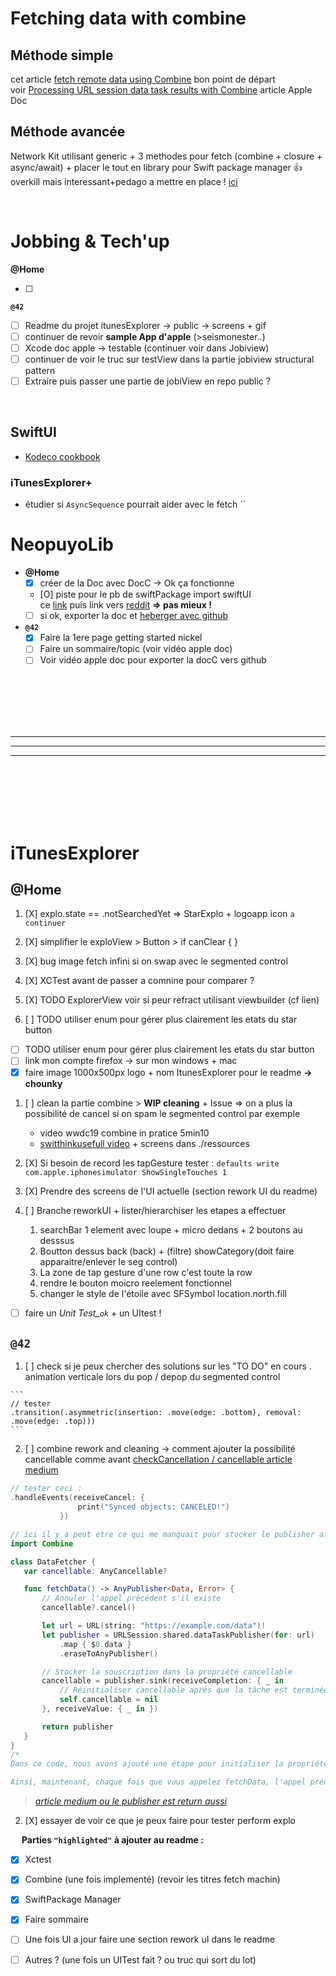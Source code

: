 # Fetching data with combine

## Méthode simple

cet article [fetch remote data using Combine](https://cedricbahirwe.hashnode.dev/fetch-remote-data-using-combine) bon point de départ  
voir [Processing URL session data task results with Combine](https://developer.apple.com/documentation/foundation/urlsession/processing_url_session_data_task_results_with_combine) article Apple Doc

## Méthode avancée

Network Kit utilisant generic + 3 methodes pour fetch (combine + closure + async/await) + placer le tout en library pour Swift package manager 👍 overkill mais interessant+pedago a mettre en place !
[ici](https://sabapathy7.medium.com/how-to-create-a-network-layer-for-your-ios-app-623f99161677)

<br/>

# **Jobbing & Tech'up**

**@Home**  

- [ ] 

**`@42`**  

- [ ] Readme du projet itunesExplorer -> public -> screens + gif
- [ ] continuer de revoir **sample App d'apple** (>seismonester..)
- [ ] Xcode doc apple -> testable (continuer voir dans Jobiview)
- [ ] continuer de voir le truc sur testView dans la partie jobiview structural pattern
- [ ] Extraire puis passer une partie de jobiView en repo public ?

<br/>

## SwiftUI

- [Kodeco cookbook](https://www.kodeco.com/books/swiftui-cookbook)

### **iTunesExplorer+**

- étudier si `AsyncSequence` pourrait aider avec le fetch
``

# **NeopuyoLib**

- **@Home**
  - [X] créer de la Doc avec DocC -> Ok ça fonctionne
  - [O] piste pour le pb de swiftPackage import swiftUI   
  ce [link](https://www.appsloveworld.com/swift/100/75/cannot-find-swiftui-or-combine-types-when-building-swift-package-for-any-ios-dev) puis link vers [reddit](https://www.reddit.com/r/SwiftUI/comments/l5mt0b/cannot_build_for_any_ios_device_arm64_as_doesnt/?rdt=44959) **=> pas mieux !**
  - [ ] si ok, exporter la doc et [heberger avec github](https://apple.github.io/swift-docc-plugin/documentation/swiftdoccplugin/publishing-to-github-pages/)
- **`@42`**
  - [X] Faire la 1ere page getting started nickel
  - [ ] Faire un sommaire/topic (voir vidéo apple doc)
  - [ ] Voir vidéo apple doc pour exporter la docC vers github

<br/>
<br/>
<br/>
<br/>
<br/>








---
---
---






<br/>
<br/>
<br/>
<br/>
<br/>





# **iTunesExplorer**

## **@Home**

  1. [X] explo.state == .notSearchedYet => StarExplo + logoapp icon `a continuer`
  2. [X] simplifier le exploView > Button > if canClear { }
  3. [X] bug image fetch infini si on swap avec le segmented control
  3. [X] XCTest avant de passer a comnine pour comparer ?

  1. [X] TODO ExplorerView voir si peur refract utilisant viewbuilder (cf lien)
  2. [ ] TODO utiliser enum pour gérer plus clairement les etats du star button

- [ ] TODO utiliser enum pour gérer plus clairement les etats du star button
- [ ] link mon compte firefox -> sur mon windows + mac
- [X] faire image 1000x500px logo + nom ItunesExplorer  pour le readme **-> chounky**
1. [ ] clean la partie combine > **WIP cleaning** + Issue => on a plus la possibilité de cancel si on spam le segmented control par exemple
    -  video wwdc19 combine in pratice 5min10  
    -  [switthinkusefull video](https://www.youtube.com/watch?v=fdxFp5vU6MQ) + screens dans ./ressources  
2. [X] Si besoin de record les tapGesture tester : `defaults write com.apple.iphonesimulator ShowSingleTouches 1`

3. [X] Prendre des screens de l'UI actuelle (section rework UI du readme)

4. [ ] Branche reworkUI + lister/hierarchiser les etapes a effectuer
	1. searchBar 1 element avec loupe + micro dedans + 2 boutons au desssus
	2. Boutton dessus back (back) + (filtre) showCategory(doit faire apparaitre/enlever le seg control)
	3. La zone de tap gesture d'une row c'est toute la row 
	4. rendre le bouton moicro reelement fonctionnel
	5. changer le style de l'étoile avec SFSymbol location.north.fill

- [ ] faire un *Unit Test_`ok`* + un UItest !



## **`@42`**

  1. [ ] check si je peux chercher des solutions sur les "TO DO" en cours
    . animation verticale lors du pop / depop du segmented control

    ```
    // tester
    .transition(.asymmetric(insertion: .move(edge: .bottom), removal: .move(edge: .top)))
    ```
  2. [ ] combine rework and cleaning -> comment ajouter la possibilité cancellable comme avant
    [checkCancellation / cancellable article medium](https://medium.com/appgrid/handling-cancellation-in-combine-swift-with-example-1bc3ec42a163)


 
 ```swift
 // tester ceci :
 .handleEvents(receiveCancel: {
                print("Synced objects: CANCELED!")
            })
 ```

 ```swift
 // ici il y a peut etre ce qui me manquait pour stocker le publisher afin de l'annuler
 import Combine

class DataFetcher {
    var cancellable: AnyCancellable?

    func fetchData() -> AnyPublisher<Data, Error> {
        // Annuler l'appel précédent s'il existe
        cancellable?.cancel()

        let url = URL(string: "https://example.com/data")!
        let publisher = URLSession.shared.dataTaskPublisher(for: url)
            .map { $0.data }
            .eraseToAnyPublisher()

        // Stocker la souscription dans la propriété cancellable
        cancellable = publisher.sink(receiveCompletion: { _ in
            // Réinitialiser cancellable après que la tâche est terminée (complétée ou échouée)
            self.cancellable = nil
        }, receiveValue: { _ in })

        return publisher
    }
}
/*
Dans ce code, nous avons ajouté une étape pour initialiser la propriété cancellable avec la souscription retournée par sink. sink est utilisé pour consommer les valeurs émises par le publisher et gérer la fin de la tâche (complétée ou échouée). Après que la tâche est terminée, nous réinitialisons la propriété cancellable à nil, ce qui permet de libérer la mémoire de la souscription précédente.

Ainsi, maintenant, chaque fois que vous appelez fetchData, l'appel précédent est annulé et une nouvelle souscription est créée, assurant qu'un seul appel de fetchData est actif à la fois.*/
```

> *[article medium ou le publisher est return aussi](https://medium.com/@ganeshrajugalla/swiftui-async-await-escaping-combine-60f4b847520c)* 

  2. [X] essayer de voir ce que je peux faire pour tester perform explo
  
&emsp; **Parties `"highlighted"` à ajouter au readme :**  

- [X] Xctest
- [X] Combine (une fois implementé) (revoir les titres fetch machin)
- [X] SwiftPackage Manager
- [X] Faire sommaire
- [ ] Une fois UI a jour faire une section rework uI dans le readme
- [ ] Autres ? (une fois un UITest fait ? ou truc qui sort du lot)


